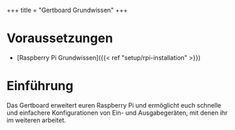 +++
title = "Gertboard Grundwissen"
+++

# Voraussetzungen
* [Raspberry Pi Grundwissen]({{< ref "setup/rpi-installation" >}})

# Einführung

Das Gertboard erweitert euren Raspberry Pi und ermöglicht euch schnelle und einfachere Konfigurationen von Ein- und Ausgabegeräten, 
mit denen ihr im weiteren arbeitet.
